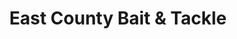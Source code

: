 ---
title: "East County Bait & Tackle"
url: /lakeside/east-county-bait-and-tackle/
shop: fishing
---